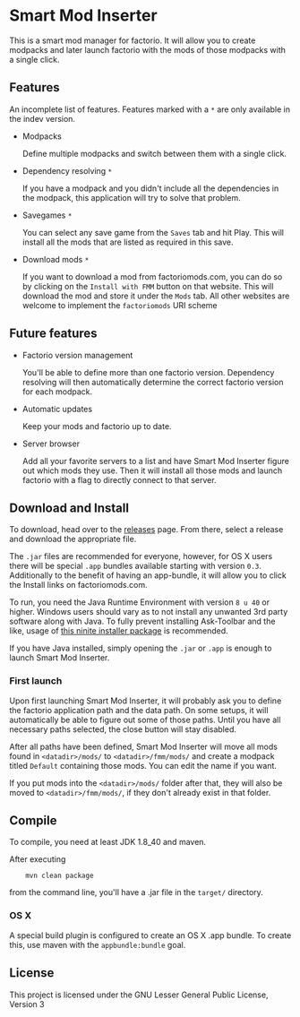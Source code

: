 # Smart Mod Inserter
This is a smart mod manager for factorio. It will allow you to create modpacks and later launch factorio with the mods of those modpacks with a single click. 

## Features
An incomplete list of features. Features marked with a `*` are only available in the indev version.

 * Modpacks
   
   Define multiple modpacks and switch between them with a single click.

 * Dependency resolving `*`
   
   If you have a modpack and you didn't include all the dependencies in the modpack, this application will try to solve that problem.
 * Savegames `*`
   
   You can select any save game from the `Saves` tab and hit Play. This will install all the mods that are listed as required in this save.
 * Download mods `*`
   
   If you want to download a mod from factoriomods.com, you can do so by clicking on the `Install with FMM` button on that website. This will download the mod and store it under the `Mods` tab.
   All other websites are welcome to implement the `factoriomods` URI scheme
   
## Future features

 * Factorio version management
   
   You'll be able to define more than one factorio version. Dependency resolving will then automatically determine the correct factorio version for each modpack.
   
 * Automatic updates
   
   Keep your mods and factorio up to date.
   
 * Server browser
   
   Add all your favorite servers to a list and have Smart Mod Inserter figure out which mods they use. Then it will install all those mods and launch factorio with a flag to directly connect to that server.
   
   
## Download and Install

To download, head over to the [releases][releases] page. From there, select a release and download the appropriate file.

The `.jar` files are recommended for everyone, however, for OS X users there will be special `.app` bundles available starting with version `0.3`. Additionally to the benefit of having an app-bundle, it will allow you to click the Install links on factoriomods.com.

To run, you need the Java Runtime Environment with version `8 u 40` or higher. Windows users should vary as to not install any unwanted 3rd party software along with Java. To fully prevent installing Ask-Toolbar and the like, usage of [this ninite installer package][java-8-ninite] is recommended.

If you have Java installed, simply opening the `.jar` or `.app` is enough to launch Smart Mod Inserter. 

### First launch

Upon first launching Smart Mod Inserter, it will probably ask you to define the factorio application path and the data path. On some setups, it will automatically be able to figure out some of those paths. Until you have all necessary paths selected, the close button will stay disabled.

After all paths have been defined, Smart Mod Inserter will move all mods found in `<datadir>/mods/` to `<datadir>/fmm/mods/` and create a modpack titled `Default` containing those mods. You can edit the name if you want.

If you put mods into the `<datadir>/mods/` folder after that, they will also be moved to `<datadir>/fmm/mods/`, if they don't already exist in that folder.

## Compile
To compile, you need at least JDK 1.8_40 and maven.

After executing

        mvn clean package

from the command line, you'll have a .jar file in the `target/` directory.

### OS X
A special build plugin is configured to create an OS X .app bundle. To create this, use maven with the `appbundle:bundle` goal.

## License
This project is licensed under the GNU Lesser General Public License, Version 3

[releases]: https://github.com/narrowtux/FactorioModManager/releases "Releases"
[java-8-ninite]: https://ninite.com/java8/ "Ninite installer for Java 8 without toolbars"